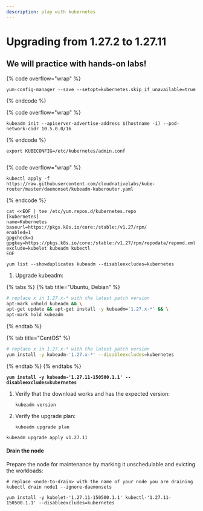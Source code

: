 ```yaml
---
description: play with kubernetes
---
```


# Upgrading from 1.27.2 to 1.27.11

## We will practice with hands-on labs!



{% code overflow="wrap" %}
```
yum-config-manager --save --setopt=kubernetes.skip_if_unavailable=true
```
{% endcode %}

{% code overflow="wrap" %}
```
kubeadm init --apiserver-advertise-address $(hostname -i) --pod-network-cidr 10.5.0.0/16
```
{% endcode %}

```
export KUBECONFIG=/etc/kubernetes/admin.conf
  
```

{% code overflow="wrap" %}
```
kubectl apply -f https://raw.githubusercontent.com/cloudnativelabs/kube-router/master/daemonset/kubeadm-kuberouter.yaml
```
{% endcode %}

```
cat <<EOF | tee /etc/yum.repos.d/kubernetes.repo
[kubernetes]
name=Kubernetes
baseurl=https://pkgs.k8s.io/core:/stable:/v1.27/rpm/
enabled=1
gpgcheck=1
gpgkey=https://pkgs.k8s.io/core:/stable:/v1.27/rpm/repodata/repomd.xml.key
exclude=kubelet kubeadm kubectl
EOF
```

```
yum list --showduplicates kubeadm --disableexcludes=kubernetes
```

1. Upgrade kubeadm:

{% tabs %}
{% tab title="Ubuntu, Debian" %}
```bash
# replace x in 1.27.x-* with the latest patch version
apt-mark unhold kubeadm && \
apt-get update && apt-get install -y kubeadm='1.27.x-*' && \
apt-mark hold kubeadm
```
{% endtab %}

{% tab title="CentOS" %}
```bash
# replace x in 1.27.x-* with the latest patch version
yum install -y kubeadm-'1.27.x-*' --disableexcludes=kubernetes
```
{% endtab %}
{% endtabs %}

<pre class="language-bash" data-overflow="wrap"><code class="lang-bash"><strong>yum install -y kubeadm-'1.27.11-150500.1.1' --disableexcludes=kubernetes
</strong></code></pre>

1.  Verify that the download works and has the expected version:

    ```shell
    kubeadm version
    ```
2.  Verify the upgrade plan:

    ```shell
    kubeadm upgrade plan
    ```

```
kubeadm upgrade apply v1.27.11
```

#### Drain the node <a href="#drain-the-node" id="drain-the-node"></a>

Prepare the node for maintenance by marking it unschedulable and evicting the workloads:

```shell
# replace <node-to-drain> with the name of your node you are draining
kubectl drain node1 --ignore-daemonsets
```





```
yum install -y kubelet-'1.27.11-150500.1.1' kubectl-'1.27.11-150500.1.1' --disableexcludes=kubernetes

```



